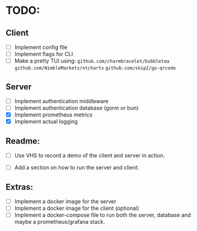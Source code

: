 # TODO:

## Client
- [ ] Implement config file
- [ ] Implement flags for CLI
- [ ] Make a pretty TUI
using: `github.com/charmbracelet/bubbletea` `github.com/NimbleMarkets/ntcharts` `github.com/skip2/go-qrcode` 

## Server
- [ ] Implement authentication middleware
- [ ] Implement authentication database (gorm or bun)
- [x] Implement prometheus metrics
- [x] Implement actual logging

## Readme:
- [ ] Use VHS to record a demo of the client and server in action.
- [ ] Add a section on how to run the server and client.


## Extras:
- [ ] Implement a docker image for the server
- [ ] Implement a docker image for the client (optional)
- [ ] Implement a docker-compose file to run both the server, database and maybe a prometheus/grafana stack.
